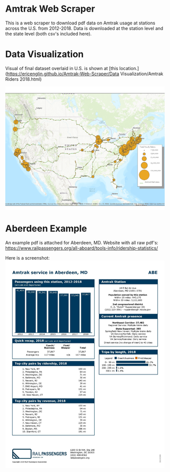 # Amtrak Web Scraper

This is a web scraper to download pdf data on Amtrak usage at stations across the U.S. from 2012-2018. Data is downloaded at the station level and the state level (both csv's included here).  


# Data Visualization

Visual of final dataset overlaid in U.S. is shown at [this location.](https://ericenglin.github.io/Amtrak-Web-Scraper/Data Visualization/Amtrak Riders 2018.html) 

![Amtrak Ridership](Amtrak-Ridership.png)



# Aberdeen Example
An example pdf is attached for Aberdeen, MD. Website with all raw pdf's: https://www.railpassengers.org/all-aboard/tools-info/ridership-statistics/

Here is a screenshot:
![Screenshot](Aberdeen.jpg)
